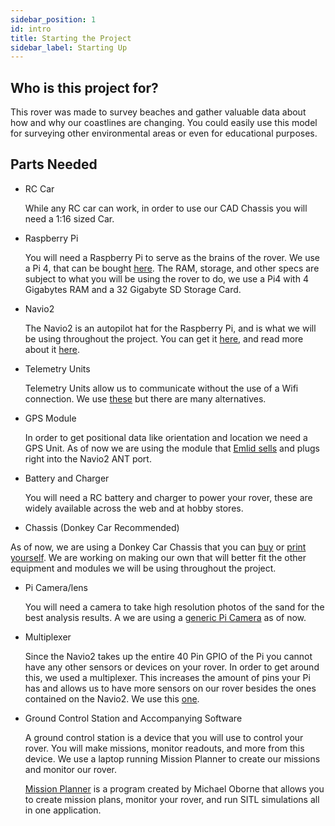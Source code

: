 ```yaml
---
sidebar_position: 1
id: intro
title: Starting the Project
sidebar_label: Starting Up
---
```


## Who is this project for?

This rover was made to survey beaches and gather valuable data about how and why our coastlines are changing.
You could easily use this model for surveying other environmental areas or even for educational purposes.

## Parts Needed

- RC Car

    While any RC car can work, in order to use our CAD Chassis you will need a 1:16 sized Car.

- Raspberry Pi

    You will need a Raspberry Pi to serve as the brains of the rover. We use a Pi 4, that can
    be bought [here](https://www.raspberrypi.org/products/raspberry-pi-4-model-b/). The RAM,
    storage, and other specs are subject to what you will be using the rover to do, we use a
    Pi4 with 4 Gigabytes RAM and a 32 Gigabyte SD Storage Card.

- Navio2

  The Navio2 is an autopilot hat for the Raspberry Pi, and is what we will be using throughout
  the project. You can get it [here](https://navio2.emlid.com/), and read more about it [here](https://docs.emlid.com/navio2/).

- Telemetry Units

  Telemetry Units allow us to communicate without the use of a Wifi connection. We use
  [these](https://www.amazon.com/Soulload-Telemetry-915Mhz-Transmit-Pixhawk/dp/B0768WQ989)
  but there are many alternatives.

- GPS Module

  In order to get positional data like orientation and location we need a GPS Unit. As of now we are using
  the module that [Emlid sells](https://store.emlid.com/product/gpsgnss-antenna-mcx/) and plugs right into
  the Navio2 ANT port.

- Battery and Charger

  You will need a RC battery and charger to power your rover, these are widely available across the web and at
  hobby stores.

- Chassis (Donkey Car Recommended)

 As of now, we are using a Donkey Car Chassis that you can [buy](https://store.donkeycar.com/collections/accessories/products/standard-donkey-chassis-includes-screws) or [print yourself](https://www.thingiverse.com/thing:2566276). We are working on making our own that will better fit
 the other equipment and modules we will be using throughout the project.

- Pi Camera/lens

  You will need a camera to take high resolution photos of the sand for the best analysis results. A we are using
  a [generic Pi Camera](https://www.raspberrypi.org/products/camera-module-v2/) as of now.

- Multiplexer

  Since the Navio2 takes up the entire 40 Pin GPIO of the Pi you cannot have any other sensors or devices on your rover.
  In order to get around this, we used a multiplexer. This increases the amount of pins your Pi has and allows us
  to have more sensors on our rover besides the ones contained on the Navio2. We use this [one](https://www.amazon.com/Stayhome-Raspberry-MultipleStayhome-Expansion-Multiplex/dp/B07PN8RZR7).

- Ground Control Station and Accompanying Software

  A ground control station is a device that you will use to control your rover. You will make missions, monitor readouts, and more
  from this device. We use a laptop running Mission Planner to create our missions and monitor our rover.

  [Mission Planner](https://ardupilot.org/planner/) is a program created by Michael Oborne that allows you to create mission plans,
  monitor your rover, and run SITL simulations all in one application.
